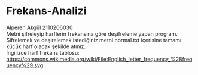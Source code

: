 # Frekans-Analizi
Alperen Akgül 2110206030  
Metni şifreleyip harflerin frekansına göre deşifreleme yapan program.
Şifrelemek ve deşirelemek istediğiniz metni normal.txt içerisine tamamı küçük harf olacak şekilde atınız.  
İngilizce harf frekans tablosu: https://commons.wikimedia.org/wiki/File:English_letter_frequency_%28frequency%29.svg
